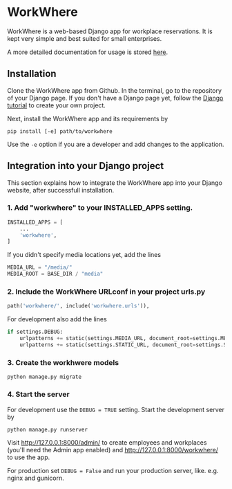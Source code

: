# WorkWhere

WorkWhere is a web-based Django app for workplace reservations. It is kept very simple and best suited for small enterprises.

A more detailed documentation for usage is stored [here](docs/docs.md).

## Installation

Clone the WorkWhere app from Github. 
In the terminal, go to the repository of your Django page. If you don't have a Django page yet, follow the [Django tutorial](https://docs.djangoproject.com/en/4.1/intro/tutorial01/#creating-a-project) to create your own project.

Next, install the WorkWhere app and its requirements by

```
pip install [-e] path/to/workwhere
```

Use the `-e` option if you are a developer and add changes to the application. 

## Integration into your Django project

This section explains how to integrate the WorkWhere app into your Django website, after successfull installation.

### 1. Add "workwhere" to your INSTALLED_APPS setting.

```python
INSTALLED_APPS = [
    ...
    'workwhere',
]
```

If you didn't specify media locations yet, add the lines

```python
MEDIA_URL = "/media/"
MEDIA_ROOT = BASE_DIR / "media"
```

### 2. Include the WorkWhere URLconf in your project urls.py

```python
path('workwhere/', include('workwhere.urls')),
```

For development also add the lines

```python
if settings.DEBUG:
    urlpatterns += static(settings.MEDIA_URL, document_root=settings.MEDIA_ROOT)
    urlpatterns += static(settings.STATIC_URL, document_root=settings.STATIC_ROOT) 
```

### 3. Create the workhwere models

    python manage.py migrate

### 4. Start the server

For development use the `DEBUG = TRUE` setting. Start the development server by

    python manage.py runserver

Visit http://127.0.0.1:8000/admin/ to create employees and workplaces (you'll need the Admin app enabled) and http://127.0.0.1:8000/workwhere/ to use the app.

For production set `DEBUG = False` and run your production server, like. e.g. nginx and gunicorn.

